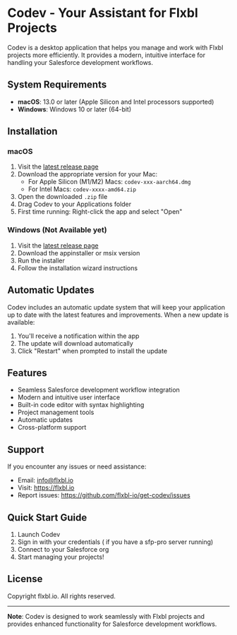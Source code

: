 # Codev - Your Assistant for Flxbl Projects

Codev is a desktop application that helps you manage and work with Flxbl projects more efficiently. It provides a modern, intuitive interface for handling your Salesforce development workflows.

## System Requirements

- **macOS**: 13.0 or later (Apple Silicon and Intel processors supported)
- **Windows**: Windows 10 or later (64-bit)

## Installation

### macOS

1. Visit the [latest release page](https://flxbl-io.github.io/get-codev/download.html)
2. Download the appropriate version for your Mac:
   - For Apple Silicon (M1/M2) Macs: `codev-xxx-aarch64.dmg`
   - For Intel Macs: `codev-xxxx-amd64.zip`
3. Open the downloaded `.zip` file
4. Drag Codev to your Applications folder
5. First time running: Right-click the app and select "Open"

### Windows (Not Available yet)

1. Visit the [latest release page](https://flxbl-io.github.io/get-codev/download.html)
2. Download the appinstaller or msix version
3. Run the installer
4. Follow the installation wizard instructions

## Automatic Updates

Codev includes an automatic update system that will keep your application up to date with the latest features and improvements. When a new update is available:

1. You'll receive a notification within the app
2. The update will download automatically
3. Click "Restart" when prompted to install the update

## Features

- Seamless Salesforce development workflow integration
- Modern and intuitive user interface
- Built-in code editor with syntax highlighting
- Project management tools
- Automatic updates
- Cross-platform support

## Support

If you encounter any issues or need assistance:

- Email: info@flxbl.io
- Visit: https://flxbl.io
- Report issues: https://github.com/flxbl-io/get-codev/issues

## Quick Start Guide

1. Launch Codev
2. Sign in with your credentials ( if you have a sfp-pro server running)
3. Connect to your Salesforce org
4. Start managing your projects!

## License

Copyright  flxbl.io. All rights reserved.

---

**Note**: Codev is designed to work seamlessly with Flxbl projects and provides enhanced functionality for Salesforce development workflows.
